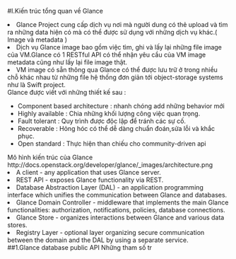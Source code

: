 #I.Kiến trúc tổng quan về Glance
<li>Glance Project cung cấp dịch vụ nơi mà người dung có thẻ upload và tìm ra những data hiện có mà có thể được sử dụng với những dịch vụ khác.( Image và metadata )</li>
<li>Dịch vụ Glance image bao gồm việc tìm, ghi và lấy lại những file image của VM.Glance có 1 RESTful API có thể nhận yêu cầu của VM image metadata cũng như lấy lại file image thật.
<li>VM image có sẵn thông qua Glance có thể được lưu trữ ở trong nhiều chỗ khác nhau từ những file hệ thống đơn giản tới object-storage systems như là Swift project.</li>
Glance được viết với những thiết kế sau :
<ul>
<li>Component based architecture : nhanh chóng add những behavior mới</li>
<li>Highly available : Chia những khối lượng công việc quan trọng.</li>
<li>Fault tolerant : Quy trình được độc lập để tránh các sự cố.</li>
<li>Recoverable : Hỏng hóc có thể dễ dàng chuẩn đoán,sửa lỗi và khắc phục.</li>
<li>Open standard : Thực hiện than chiếu cho community-driven api
</ul>
Mô hình kiến trúc của Glance
http://docs.openstack.org/developer/glance/_images/architecture.png
<li>A client - any application that uses Glance server.</li>
<li>REST API - exposes Glance functionality via REST.</li>
<li>Database Abstraction Layer (DAL) - an application programming interface which unifies the communication between Glance and databases.</li>
<li>Glance Domain Controller - middleware that implements the main Glance functionalities: authorization, notifications, policies, database connections.</li>
<li>Glance Store - organizes interactions between Glance and various data stores.
<li>Registry Layer - optional layer organizing secure communication between the domain and the DAL by using a separate service.</li>
##1.Glance database public API
Những tham số tr
